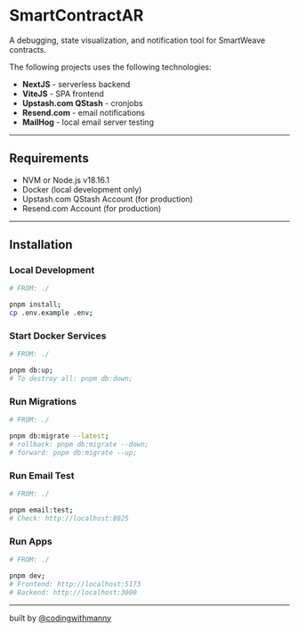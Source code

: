 # SmartContractAR

A debugging, state visualization, and notification tool for SmartWeave contracts.

The following projects uses the following technologies:

- **NextJS** - serverless backend
- **ViteJS** - SPA frontend
- **Upstash.com QStash** - cronjobs
- **Resend.com** - email notifications
- **MailHog** - local email server testing

---

## Requirements

- NVM or Node.js v18.16.1
- Docker (local development only)
- Upstash.com QStash Account (for production)
- Resend.com Account (for production)

---

## Installation

### Local Development

```bash
# FROM: ./

pnpm install;
cp .env.example .env;
```

### Start Docker Services

```bash
# FROM: ./

pnpm db:up;
# To destroy all: pnpm db:down;
```

### Run Migrations

```bash
# FROM: ./

pnpm db:migrate --latest;
# rollback: pnpm db:migrate --down;
# forward: pnpm db:migrate --up;
```

### Run Email Test

```bash
# FROM: ./

pnpm email:test;
# Check: http://localhost:8025
```

### Run Apps

```bash
# FROM: ./

pnpm dev;
# Frontend: http://localhost:5173
# Backend: http://localhost:3000
```

---

built by [@codingwithmanny](https://twitter.com/codingwithmanny)


